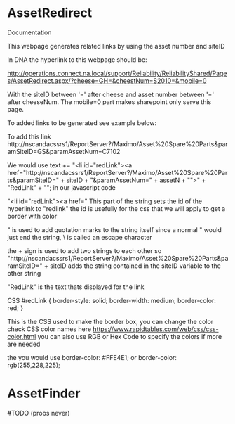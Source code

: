 # AssetRedirect

Documentation

This webpage generates related links by using the asset number and siteID

In DNA the hyperlink to this webpage should be:

http://operations.connect.na.local/support/Reliability/ReliabilityShared/Pages/AssetRedirect.aspx/?cheese=GH=&cheestNum=S2010=&mobile=0

With the siteID between '=' after cheese and asset number between '=' after cheeseNum. The mobile=0 part makes sharepoint only serve this page.

To added links to be generated see example below:

To add this link 
http://nscandacssrs1/ReportServer?/Maximo/Asset%20Spare%20Parts&paramSiteID=GS&paramAssetNum=C7102

We would use
text += "<li id=\"redLink\"><a href=\"http://nscandacssrs1/ReportServer?/Maximo/Asset%20Spare%20Parts&paramSiteID=" + siteID + "&paramAssetNum=" + assetN + "\">" + "RedLink" + "</a></li>";
in our javascript code

"<li id=\"redLink\"><a href=\"
    This part of the string sets the id of the hyperlink to "redlink" the id is usefully for the css that we will apply to get a border with color
    
\" is used to add quotation marks to the string itself since a normal " would just end the string, \ is called an escape character

the + sign is used to add two strings to each other so "http://nscandacssrs1/ReportServer?/Maximo/Asset%20Spare%20Parts&paramSiteID=" + siteID adds the string contained in the siteID variable to the other string

"RedLink" is the text thats displayed for the link

CSS
    #redLink {
        border-style: solid;
        border-width: medium;
        border-color: red;
    }
    
This is the CSS used to make the border box, you can change the color check CSS color names here
https://www.rapidtables.com/web/css/css-color.html
you can also use RGB or Hex Code to specify the colors if more are needed

the you would use 
border-color: #FFE4E1;
or
border-color: rgb(255,228,225);

# AssetFinder
#TODO (probs never)
